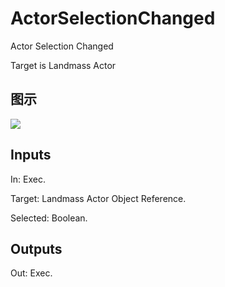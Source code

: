 # ActorSelectionChanged

Actor Selection Changed

Target is Landmass Actor

## 图示

![]($-20221218-20475854.png)

## Inputs

In: Exec.

Target: Landmass Actor Object Reference.

Selected: Boolean.  

## Outputs

Out: Exec.

